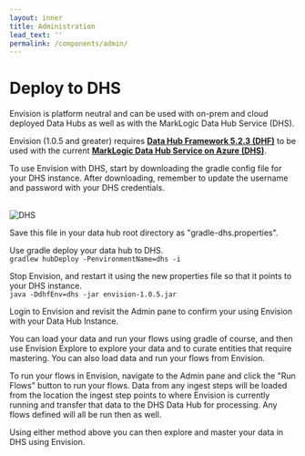 ```yaml
---
layout: inner
title: Administration
lead_text: ''
permalink: /components/admin/
---
```


# Deploy to DHS

Envision is platform neutral and can be used with on-prem and cloud deployed Data Hubs as well as with the MarkLogic Data Hub Service (DHS).

Envision (1.0.5 and greater) requires **[Data Hub Framework 5.2.3 (DHF)](https://developer.marklogic.com/products/data-hub/)**  to be used with the current **[MarkLogic Data Hub Service on Azure (DHS)](https://docs.marklogic.com/cloudservices/azure/getting-started-azure.html)**.

To use Envision with DHS, start by downloading the gradle config file for your DHS instance. After downloading, remember to update the username and password with your DHS credentials. <br><br>

![DHS](/envision/images/DHS-1.png)


Save this file in your data hub root directory as         "gradle-dhs.properties".<br>

Use gradle deploy your data hub to DHS.<br>
```gradlew hubDeploy -PenvironmentName=dhs -i  ```   

Stop Envision, and restart it using the new properties file so that it points to your DHS instance.<br>
```java -DdhfEnv=dhs -jar envision-1.0.5.jar ```

Login to Envision and revisit the Admin pane to confirm your using Envision with your Data Hub Instance.<br>

You can load your data and run your flows using gradle of course, and then use Envision Explore to explore your data and to curate entities that require mastering.  You can also load data and run your flows from Envision. <br>

To run your flows in Envision, navigate to the Admin pane and click the "Run Flows" button to run your flows.  Data from any ingest steps will be loaded from the location the ingest step points to where Envision is currently running and transfer that data to the DHS Data Hub for processing.  Any flows defined will all be run then as well.<br>

Using either method above you can then explore and master your data in DHS using Envision.
